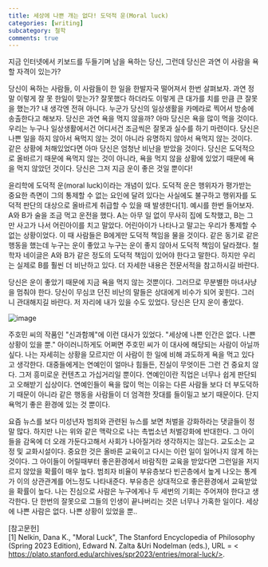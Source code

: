 ```yaml
---
title: 세상에 나쁜 개는 없다! 도덕적 운(Moral luck)
categories: [writing]
subcategory: 철학
comments: true
---
```


지금 인터넷에서 키보드를 두들기며 남을 욕하는 당신, 그런데 당신은 과연 이 사람을 욕할 자격이 있는가?  

당신이 욕하는 사람들, 이 사람들이 한 일을 한발자국 떨어져서 한번 살펴보자. 과연 정말 이렇게 잘 못 한일이 맞는가? 잘못했다 하더라도 이렇게 큰 대가를 치를 만큼 큰 잘못을 했는가? 내 생각엔 전혀 아니다. 누군가 당신의 일상생활을 카메라로 찍어서 방송에 송출한다고 해보자. 당신은 과연 욕을 먹지 않을까? 아마 당신은 욕을 많이 먹을 것이다. 우리는 누구나 일상생활에서건 어디서건 조금씩은 잘못과 실수를 하기 마련이다. 당신은 나쁜 일을 하지 않아서 욕먹지 않는 것이 아니라 유명하지 않아서 욕먹지 않는 것이다. 같은 상황에 처해있었다면 아마 당신은 엄청난 비난을 받았을 것이다. 당신은 도덕적으로 올바르기 때문에 욕먹지 않는 것이 아니라, 욕을 먹지 않을 상황에 있었기 때문에 욕을 먹지 않았던 것이다. 당신은 그저 지금 운이 좋은 것일 뿐이다!  

윤리학에 도덕적 운(moral luck)이라는 개념이 있다. 도덕적 운은 행위자가 평가받는 중요한 측면이 그의 통제할 수 없는 요인에 달려 있다는 사실에도 불구하고 행위자를 도덕적 판단의 대상으로 올바르게 취급할 수 있을 때 발생한다[1]. 예시를 한번 들어보자. A와 B가 술을 조금 먹고 운전을 했다. A는 아무 일 없이 무사히 집에 도착했고, B는 그만 사고가 나서 어린아이를 치고 말았다. 어린아이가 나타나고 말고는 우리가 통제할 수 없는 상황이었다. 이 때 사람들은 B에게만 도덕적 책임을 물을 것이다. 같은 동기로 같은 행동을 했는데 누구는 운이 좋았고 누구는 운이 좋지 않아서 도덕적 책임이 달라졌다. 철학자 네이글은 A와 B가 같은 정도의 도덕적 책임이 있어야 한다고 말한다. 하지만 우리는 실제로 B를 훨씬 더 비난하고 있다. 더 자세한 내용은 전문서적을 참고하시길 바란다.  

당신은 운이 좋았기 때문에 지금 욕을 먹지 않는 것뿐이다. 그러므로 무분별한 마녀사냥을 멈춰야 한다. 당신이 무심코 던진 비난의 말들은 상대에게 비수가 되어 꽂힌다. 그러니 관대해지길 바란다. 저 자리에 내가 있을 수도 있었다. 당신은 단지 운이 좋았다.  

![image](https://github.com/principia137/principia137.github.io/assets/62958764/e78bd872-14cc-4a66-8737-aa034068e677)

주호민 씨의 작품인 "신과함께"에 이런 대사가 있었다. "세상에 나쁜 인간은 없다. 나쁜 상황이 있을 뿐." 아이러니하게도 어쩌면 주호민 씨가 이 대사에 해당되는 사람이 아닐까 싶다. 나는 자세히는 상황을 모르지만 이 사람이 한 일에 비해 과도하게 욕을 먹고 있다고 생각한다. 대중들에게는 연예인이 얼마나 힘들든, 진실이 무엇이든 그런 건 중요치 않다. 그저 흥미로운 컨텐츠고 가십거리일 뿐이다. 연예인이란 직업은 너무나 쉽게 판단되고 오해받기 십상이다. 연예인들이 욕을 많이 먹는 이유는 다른 사람들 보다 더 부도덕하기 때문이 아니라 같은 행동을 사람들이 더 엄격한 잣대를 들이밀고 보기 때문이다. 단지 욕먹기 좋은 환경에 있는 것 뿐이다.  

요즘 뉴스를 보다 미성년자 범죄와 관련된 뉴스를 보면 처벌을 강화하라는 댓글들이 정말 많다. 하지만 나는 위와 같은 맥락으로 나는 촉법소년 처벌강화에 반대한다. 그 아이들을 감옥에 더 오래 가둔다고해서 사회가 나아질거라 생각하지는 않는다. 교도소는 교정 및 교화시설이다. 중요한 것은 올바른 교육이고 다시는 이런 일이 일어나지 않게 하는 것이다. 그 아이들이 어릴때부터 좋은환경에서 바람직한 교육을 받았다면 그런일을 저지르지 않았을 확률이 매우 높다. 범죄자 비율이 부유층보다 빈곤층에서 높게 나오는 통계가 이의 상관관계를 어느정도 나타내준다. 부유층은 상대적으로 좋은환경에서 교육받았을 확률이 높다. 나는 진심으로 사람은 누구에게나 두 세번의 기회는 주어져야 한다고 생각한다. 단 한번의 잘못으로 그들의 인생이 끝나버리는 것은 너무나 가혹한 일이다. 세상에 나쁜 사람은 없다. 나쁜 상황이 있었을 뿐..  


[참고문헌]  
[1] Nelkin, Dana K., "Moral Luck", The Stanford Encyclopedia of Philosophy (Spring 2023 Edition), Edward N. Zalta &Uri Nodelman (eds.), URL = < https://plato.stanford.edu/archives/spr2023/entries/moral-luck/>.